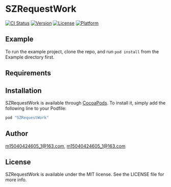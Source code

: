 # SZRequestWork

[![CI Status](http://img.shields.io/travis/m15040424605_1@163.com/SZRequestWork.svg?style=flat)](https://travis-ci.org/m15040424605_1@163.com/SZRequestWork)
[![Version](https://img.shields.io/cocoapods/v/SZRequestWork.svg?style=flat)](http://cocoapods.org/pods/SZRequestWork)
[![License](https://img.shields.io/cocoapods/l/SZRequestWork.svg?style=flat)](http://cocoapods.org/pods/SZRequestWork)
[![Platform](https://img.shields.io/cocoapods/p/SZRequestWork.svg?style=flat)](http://cocoapods.org/pods/SZRequestWork)

## Example

To run the example project, clone the repo, and run `pod install` from the Example directory first.

## Requirements

## Installation

SZRequestWork is available through [CocoaPods](http://cocoapods.org). To install
it, simply add the following line to your Podfile:

```ruby
pod "SZRequestWork"
```

## Author

m15040424605_1@163.com, m15040424605_1@163.com

## License

SZRequestWork is available under the MIT license. See the LICENSE file for more info.
